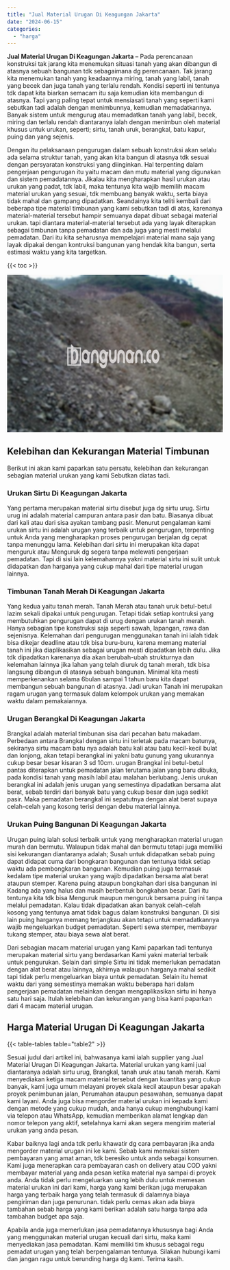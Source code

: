 ```yaml
---
title: "Jual Material Urugan Di Keagungan Jakarta"
date: "2024-06-15"
categories: 
  - "harga"
---
```


**Jual Material Urugan Di Keagungan Jakarta** – Pada perencanaan konstruksi tak jarang kita menemukan situasi tanah yang akan dibangun di atasnya sebuah bangunan tdk sebagaimana dg perencanaan. Tak jarang kita menemukan tanah yang keadaannya miring, tanah yang labil, tanah yang becek dan juga tanah yang terlalu rendah. Kondisi seperti ini tentunya tdk dapat kita biarkan semacam itu saja kemudian kita membangun di atasnya. Tapi yang paling tepat untuk mensiasati tanah yang seperti kami sebutkan tadi adalah dengan menimbunnya, kemudian memadatkannya. Banyak sistem untuk mengurug atau memadatkan tanah yang labil, becek, miring dan terlalu rendah diantaranya ialah dengan menimbun oleh material khusus untuk urukan, seperti; sirtu, tanah uruk, berangkal, batu kapur, puing dan yang sejenis.

Dengan itu pelaksanaan pengurugan dalam sebuah konstruksi akan selalu ada selama struktur tanah, yang akan kita bangun di atasnya tdk sesuai dengan persyaratan konstruksi yang diinginkan. Hal terpenting dalam pengerjaan pengurugan itu yaitu macam dan mutu material yang digunakan dan sistem pemadatannya. Jikalau kita mengharapkan hasil urukan atau urukan yang padat, tdk labil, maka tentunya kita wajib memilih macam material urukan yang sesuai, tdk membuang banyak waktu, serta biaya tidak mahal dan gampang dipadatkan. Seandainya kita teliti kembali dari beberapa tipe material timbunan yang kami sebutkan tadi di atas, karenanya material-material tersebut hampir semuanya dapat dibuat sebagai material urukan. tapi diantara material-material tersebut ada yang layak diterapkan sebagai timbunan tanpa pemadatan dan ada juga yang mesti melalui pemadatan. Dari itu kita seharusnya mempelajari material mana saja yang layak dipakai dengan kontruksi bangunan yang hendak kita bangun, serta estimasi waktu yang kita targetkan.

{{< toc >}}

![Jual Material Urugan Di Keagungan Jakarta](/images/jual-urugan-42.png)

## Kelebihan dan Kekurangan Material Timbunan

Berikut ini akan kami paparkan satu persatu, kelebihan dan kekurangan sebagian material urukan yang kami Sebutkan diatas tadi.

### Urukan Sirtu Di Keagungan Jakarta

Yang pertama merupakan material sirtu disebut juga dg sirtu urug. Sirtu urug ini adalah material campuran antara pasir dan batu. Biasanya dibuat dari kali atau dari sisa ayakan tambang pasir. Menurut pengalaman kami urukan sirtu ini adalah urugan yang terbaik untuk pengurugan, terpenting untuk Anda yang mengharapkan proses pengurugan berjalan dg cepat tanpa menunggu lama. Kelebihan dari sirtu ini merupakan kita dapat menguruk atau Menguruk dg segera tanpa melewati pengerjaan pemadatan. Tapi di sisi lain kelemahannya yakni material sirtu ini sulit untuk didapatkan dan harganya yang cukup mahal dari tipe material urugan lainnya.

### Timbunan Tanah Merah Di Keagungan Jakarta

Yang kedua yaitu tanah merah. Tanah Merah atau tanah uruk betul-betul lazim sekali dipakai untuk pengurugan. Tetapi tidak setiap kontruksi yang membutuhkan pengurugan dapat di urug dengan urukan tanah merah. Hanya sebagian tipe konstruksi saja seperti sawah, lapangan, rawa dan sejenisnya. Kelemahan dari pengurugan menggunakan tanah ini ialah tidak bisa dikejar deadline atau tdk bisa buru-buru, karena memang material tanah ini jika diaplikasikan sebagai urugan mesti dipadatkan lebih dulu. Jika tdk dipadatkan karenanya dia akan berubah-ubah strukturnya dan kelemahan lainnya jika lahan yang telah diuruk dg tanah merah, tdk bisa langsung dibangun di atasnya sebuah bangunan. Minimal kita mesti memperkenankan selama 6bulan sampai 1 tahun baru kita dapat membangun sebuah bangunan di atasnya. Jadi urukan Tanah ini merupakan ragam urugan yang termasuk dalam kelompok urukan yang memakan waktu dalam pemakaiannya.

### Urugan Berangkal Di Keagungan Jakarta

Brangkal adalah material timbunan sisa dari pecahan batu makadam. Perbedaan antara Brangkal dengan sirtu ini terletak pada macam batunya, sekiranya sirtu macam batu nya adalah batu kali atau batu kecil-kecil bulat dan lonjong, akan tetapi berangkal ini yakni batu gunung yang ukurannya cukup besar besar kisaran 3 sd 10cm. urugan Brangkal ini betul-betul pantas diterapkan untuk pemadatan jalan terutama jalan yang baru dibuka, pada kondisi tanah yang masih labil atau malahan berlubang. Jenis urukan berangkal ini adalah jenis urugan yang semestinya dipadatkan bersama alat berat, sebab terdiri dari banyak batu yang cukup besar dan juga sedikit pasir. Maka pemadatan berangkal ini sepatutnya dengan alat berat supaya celah-celah yang kosong terisi dengan debu material lainnya.

### Urukan Puing Bangunan Di Keagungan Jakarta

Urugan puing ialah solusi terbaik untuk yang mengharapkan material urugan murah dan bermutu. Walaupun tidak mahal dan bermutu tetapi juga memiliki sisi kekurangan diantaranya adalah; Susah untuk didapatkan sebab puing dapat didapat cuma dari bongkaran bangunan dan tentunya tidak setiap waktu ada pembongkaran bangunan. Kemudian puing juga termasuk kedalam tipe material urukan yang wajib dipadatkan bersama alat berat ataupun stemper. Karena puing ataupun bongkahan dari sisa bangunan ini Kadang ada yang halus dan masih berbentuk bongkahan besar. Dari itu tentunya kita tdk bisa Menguruk maupun menguruk bersama puing ini tanpa melalui pemadatan. Kalau tidak dipadatkan akan banyak celah-celah kosong yang tentunya amat tidak bagus dalam konstruksi bangunan. Di sisi lain puing harganya memang terjangkau akan tetapi untuk memadatkannya wajib mengeluarkan budget pemadatan. Seperti sewa stemper, membayar tukang stemper, atau biaya sewa alat berat.

Dari sebagian macam material urugan yang Kami paparkan tadi tentunya merupakan material sirtu yang berdasarkan Kami yakni material terbaik untuk pengurukan. Selain dari simple Sirtu ini tidak memerlukan pemadatan dengan alat berat atau lainnya, akhirnya walaupun harganya mahal sedikit tapi tidak perlu mengeluarkan biaya untuk pemadatan. Selain itu hemat waktu dari yang semestinya memakan waktu beberapa hari dalam pengerjaan pemadatan melainkan dengan mengaplikasikan sirtu ini hanya satu hari saja. Itulah kelebihan dan kekurangan yang bisa kami paparkan dari 4 macam material urugan.

## Harga Material Urugan Di Keagungan Jakarta

{{< table-tables table="table2" >}}

Sesuai judul dari artikel ini, bahwasanya kami ialah supplier yang Jual Material Urugan Di Keagungan Jakarta. Material urukan yang kami jual diantaranya adalah sirtu urug, Brangkal, tanah uruk atau tanah merah. Kami menyediakan ketiga macam material tersebut dengan kuantitas yang cukup banyak, kami juga umum melayani proyek skala kecil ataupun besar apakah proyek penimbunan jalan, Perumahan ataupun pesawahan, semuanya dapat kami layani. Anda juga bisa mengorder material urukan ini kepada kami dengan metode yang cukup mudah, anda hanya cukup menghubungi kami via telepon atau WhatsApp, kemudian memberikan alamat lengkap dan nomor telepon yang aktif, setelahnya kami akan segera mengirim material urukan yang anda pesan.

Kabar baiknya lagi anda tdk perlu khawatir dg cara pembayaran jika anda mengorder material urugan ini ke kami. Sebab kami memakai sistem pembayaran yang amat aman, tdk beresiko untuk anda sebagai konsumen. Kami juga menerapkan cara pembayaran cash on delivery atau COD yakni membayar material yang anda pesan ketika material nya sampai di proyek anda. Anda tidak perlu mengeluarkan uang lebih dulu untuk memesan material urukan ini dari kami, harga yang kami berikan juga merupakan harga yang terbaik harga yang telah termasuk di dalamnya biaya pengiriman dan juga penurunan. tidak perlu cemas akan ada biaya tambahan sebab harga yang kami berikan adalah satu harga tanpa ada tambahan budget apa saja.

Apabila anda juga memerlukan jasa pemadatannya khususnya bagi Anda yang menggunakan material urugan kecuali dari sirtu, maka kami menyediakan jasa pemadatan. Kami memiliki tim khusus sebagai regu pemadat urugan yang telah berpengalaman tentunya. Silakan hubungi kami dan jangan ragu untuk berunding harga dg kami. Terima kasih.
